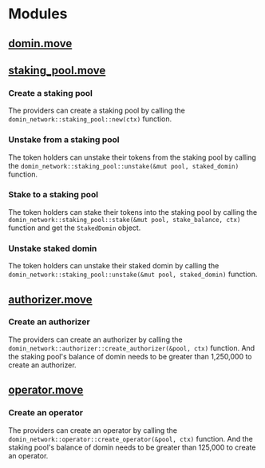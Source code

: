 
# Modules

## [domin.move](./domin./domin.move)
## [staking_pool.move](./nodes/staking_pool.move)
### Create a staking pool

The providers can create a staking pool by calling the `domin_network::staking_pool::new(ctx)` function.

### Unstake from a staking pool

The token holders can unstake their tokens from the staking pool by calling the `domin_network::staking_pool::unstake(&mut pool, staked_domin)` function.

### Stake to a staking pool

The token holders can stake their tokens into the staking pool by calling the `domin_network::staking_pool::stake(&mut pool, stake_balance, ctx)` function and get the `StakedDomin` object.

### Unstake staked domin

The token holders can unstake their staked domin by calling the `domin_network::staking_pool::unstake(&mut pool, staked_domin)` function.

## [authorizer.move](./nodes/authorizer.move)

### Create an authorizer

The providers can create an authorizer by calling the `domin_network::authorizer::create_authorizer(&pool, ctx)` function.
And the staking pool's balance of domin needs to be greater than 1,250,000 to create an authorizer.

## [operator.move](./nodes/operator.move)

### Create an operator

The providers can create an operator by calling the `domin_network::operator::create_operator(&pool, ctx)` function.
And the staking pool's balance of domin needs to be greater than 125,000 to create an operator.